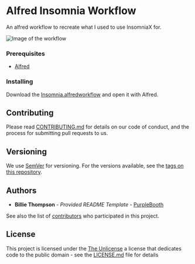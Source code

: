 # Alfred Insomnia Workflow

An alfred workflow to recreate what I used to use InsomniaX for.

![Image of the workflow](screenshot.png)

### Prerequisites

  - [Alfred](https://www.alfredapp.com/)

### Installing

Download the [Insomnia.alfredworkflow](Insomnia.alfredworkflow) and
open it with Alfred.

## Contributing

Please read [CONTRIBUTING.md](CONTRIBUTING.md) for details on our code
of conduct, and the process for submitting pull requests to us.

## Versioning

We use [SemVer](http://semver.org/) for versioning. For the versions
available, see the [tags on this
repository](https://github.com/PurpleBooth/insomnia-workflow/tags).

## Authors

  - **Billie Thompson** - *Provided README Template* -
    [PurpleBooth](https://github.com/PurpleBooth)

See also the list of
[contributors](https://github.com/PurpleBooth/a-good-readme-template/contributors)
who participated in this project.

## License

This project is licensed under the [The Unlicense](LICENSE.md) a license that dedicates code to the public domain - see the
[LICENSE.md](LICENSE.md) file for details
